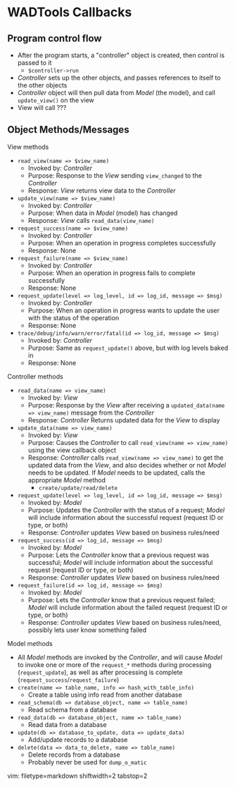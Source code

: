 # WADTools Callbacks #

## Program control flow ##
- After the program starts, a "controller" object is created, then control is
  passed to it
  - `$controller->run`
- _Controller_ sets up the other objects, and passes references to itself to
  the other objects
- _Controller_ object will then pull data from _Model_ (the model), and call
  `update_view()` on the view
- View will call ???

## Object Methods/Messages ##

View methods
- `read_view(name => $view_name)`
  - Invoked by: _Controller_
  - Purpose: Response to the _View_ sending `view_changed` to the _Controller_
  - Response: _View_ returns view data to the _Controller_
- `update_view(name => $view_name)`
  - Invoked by: _Controller_
  - Purpose: When data in _Model_ (model) has changed
  - Response: _View_ calls `read_data(view_name)`
- `request_success(name => $view_name)`
  - Invoked by: _Controller_
  - Purpose: When an operation in progress completes successfully
  - Response: None
- `request_failure(name => $view_name)`
  - Invoked by: _Controller_
  - Purpose: When an operation in progress fails to complete successfully
  - Response: None
- `request_update(level => log_level, id => log_id, message => $msg)`
  - Invoked by: _Controller_
  - Purpose: When an operation in progress wants to update the user with the
    status of the operation
  - Response: None
- `trace/debug/info/warn/error/fatal(id => log_id, message => $msg)`
  - Invoked by: _Controller_
  - Purpose: Same as `request_update()` above, but with log levels baked in
  - Response: None

Controller methods
- `read_data(name => view_name)`
  - Invoked by: _View_
  - Purpose: Response by the _View_ after receiving a
    `updated_data(name => view_name)` message from the _Controller_
  - Response: _Controller_ Returns updated data for the _View_ to display
- `update_data(name => view_name)`
  - Invoked by: _View_
  - Purpose: Causes the _Controller_ to call `read_view(name => view_name)`
    using the view callback object
  - Response: _Controller_ calls `read_view(name => view_name)` to get the
    updated data from the _View_, and also decides whether or not _Model_
    needs to be updated.  If _Model_ needs to be updated, calls the
    appropriate _Model_ method
    - `create/update/read/delete`
- `request_update(level => log_level, id => log_id, message => $msg)`
  - Invoked by: _Model_
  - Purpose: Updates the _Controller_ with the status of a request; _Model_
    will include information about the successful request (request ID or type,
    or both)
  - Response: _Controller_ updates _View_ based on business rules/need
- `request_success(id => log_id, message => $msg)`
  - Invoked by: _Model_
  - Purpose: Lets the _Controller_ know that a previous request was successful;
    _Model_ will include information about the successful request (request ID
    or type, or both)
  - Response: _Controller_ updates _View_ based on business rules/need
- `request_failure(id => log_id, message => $msg)`
  - Invoked by: _Model_
  - Purpose: Lets the _Controller_ know that a previous request failed;
    _Model_ will include information about the failed request (request ID or
    type, or both)
  - Response: _Controller_ updates _View_ based on business rules/need,
    possibly lets user know something failed

Model methods
- All _Model_ methods are invoked by the _Controller_, and will cause
  _Model_ to invoke one or more of the `request_*` methods during processing
  (`request_update`), as well as after processing is complete
  (`request_success`/`request_failure`)
- `create(name => table_name, info => hash_with_table_info)`
  - Create a table using info read from another database
- `read_schema(db => database_object, name => table_name)`
  - Read schema from a database
- `read_data(db => database_object, name => table_name)`
  - Read data from a database
- `update(db => database_to_update, data => update_data)`
  - Add/update records to a database
- `delete(data => data_to_delete, name => table_name)`
  - Delete records from a database
  - Probably never be used for `dump_o_matic`

vim: filetype=markdown shiftwidth=2 tabstop=2

